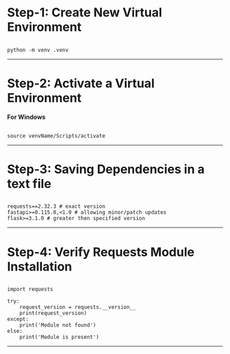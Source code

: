 # Step-1: Create New Virtual Environment
##
    python -m venv .venv
***
# Step-2: Activate a Virtual Environment
**For Windows**
##
    source venvName/Scripts/activate
***
# Step-3: Saving Dependencies in a text file
##
    requests==2.32.3 # exact version
    fastapi>=0.115.8,<1.0 # allowing minor/patch updates
    flask>=3.1.0 # greater then specified version
***
# Step-4: Verify Requests Module Installation
##
    import requests

    try:
        request_version = requests.__version__
        print(request_version)
    except:
        print('Module not found')
    else:
        print('Module is present')
***